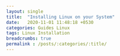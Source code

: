```yaml
---
layout: single
title:  "Installing Linux on your System"
date:   2020-11-01 11:48:18 +0530
categories: Guides Linux
tags: Linux Installation
breadcrumbs: true
permalink : /posts/:categories/:title/
---
```

